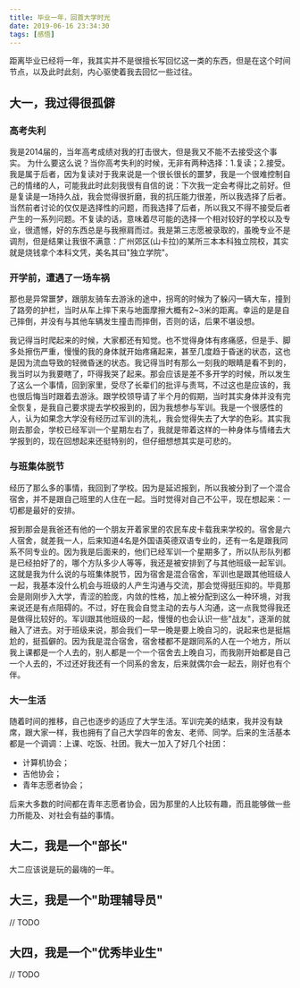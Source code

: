 ```yaml
---
title: 毕业一年，回首大学时光
date: 2019-06-16 23:34:30
tags: [感悟]
---
```


距离毕业已经将一年，我其实并不是很擅长写回忆这一类的东西，但是在这个时间节点，以及此时此刻，内心驱使着我去回忆一些过往。  

## 大一，我过得很孤僻

### 高考失利

我是2014届的，当年高考成绩对我的打击很大，但是我又不能不去接受这个事实。  为什么要这么说？当你高考失利的时候，无非有两种选择：1.复读；2.接受。我是属于后者，因为复读对于我来说是一个很长很长的噩梦，我是一个很难控制自己的情绪的人，可能我此时此刻我很有自信的说：下次我一定会考得比之前好。但是复读是一场持久战，我会觉得很折磨，我的抗压能力很差，所以我选择了后者。当然前者讨论的仅仅是选择性的问题，而我选择了后者，所以我又不得不接受后者产生的一系列问题。不复读的话，意味着尽可能的选择一个相对较好的学校以及专业，很遗憾，好的东西总是与我擦肩而过。我是第三志愿被录取的，虽晚专业不是调剂，但是结果让我很不满意：广州郊区(山卡拉)的某所三本本科独立院校，其实就是烧钱拿个本科文凭，美名其曰"独立学院"。

### 开学前，遭遇了一场车祸

那也是异常噩梦，跟朋友骑车去游泳的途中，拐弯的时候为了躲闪一辆大车，撞到了路旁的护栏，当时从车上摔下来与地面摩擦大概有2~3米的距离。幸运的是是自己摔倒，并没有与其他车辆发生撞击而摔倒，否则的话，后果不堪设想。  

我记得当时爬起来的时候，大家都还有知觉。也不觉得身体有疼痛感，但是手、脚多处擦伤严重，慢慢的我的身体就开始疼痛起来，甚至几度趋于昏迷的状态，这也是因为流血导致的轻微昏迷的状态。我记得当时有那么一刻我的眼睛是看不到的，我当时以为我要瞎了，吓得我哭了起来。那会应该是差不多开学的时候，所以发生了这么一个事情，回到家里，受尽了长辈们的批评与责骂，不过这也是应该的，我也很后悔当时跟着去游泳。跟学校领导请了半个月的假期，当时其实身体并没有完全恢复，是我自己要求提去学校报到的，因为我想参与军训。我是一个很感性的人，认为如果念大学没有经历过军训的洗礼，我会觉得失去了大学的色彩。其实我刚去那会，学校已经军训一个星期左右了，我就是带着这样的一种身体与情绪去大学报到的，现在回想起来还挺特别的，但仔细想想其实是可悲的。

### 与班集体脱节

经历了那么多的事情，我回到了学校。因为是延迟报到，所以我被分到了一个混合宿舍，并不是跟自己班里的人住在一起。当时觉得对自己不公平，现在想起来：一切都是最好的安排。  

报到那会是我爸还有他的一个朋友开着家里的农民车皮卡载我来学校的。宿舍是六人宿舍，就差我一人，后来知道4名是外国语英德双语专业的，还有一名是跟我同系不同专业的。因为我是后面来的，他们已经军训一个星期多了，所以队形队列都是已经拍好了的，哪个方队多少人等等，我还是被安排到了与其他班级一起军训。这就是我为什么说的与班集体脱节，因为宿舍是混合宿舍，军训也是跟其他班级人一起，我基本没什么机会与班级的人产生沟通与交流，那会觉得挺压抑的。毕竟那会是刚刚步入大学，青涩的脸庞，内敛的性格，加上被分配到这么一种环境，对我来说还是有点阻碍的。不过，好在我会自觉主动的去与人沟通，这一点我觉得我还是做得比较好的。军训跟其他班级的一起，慢慢的也会认识一些"战友"，逐渐的就融入了进去。对于班级来说，那会我们一早一晚是要上晚自习的，说起来也是挺尴尬的，挺孤僻的。因为我是混合宿舍，宿舍楼都不是跟同系的人在一个地方，所以我上课都是一个人去的，别人都是一个一个宿舍去上晚自习，而我刚开始都是自己一个人去的，不过还好我还有一个同系的舍友，后来就偶尔会一起去，刚好也有个伴。

### 大一生活

随着时间的推移，自己也逐步的适应了大学生活。军训完美的结束，我并没有缺席，跟大家一样，我也拥有了自己大学四年的舍友、老师、同学。后来的生活基本都是一个调调：上课、吃饭、社团。我大一加入了好几个社团：

- 计算机协会； 
- 吉他协会；  
- 青年志愿者协会；  

后来大多数的时间都在青年志愿者协会，因为那里的人比较有趣，而且能够做一些力所能及、对社会有益的事情。

## 大二，我是一个"部长"

大二应该说是玩的最嗨的一年。

## 大三，我是一个"助理辅导员"

  // TODO 



## 大四，我是一个"优秀毕业生"

// TODO

